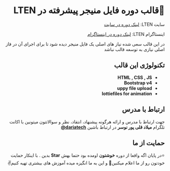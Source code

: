 <div dir="rtl">

# 🥇قالب دوره فایل منیجر پیشرفته در LTEN
  سایت LTEN:
[لینک دوره در سایت](https://lten.ir/)


  اینستاگرام LTEN:
[لینک دوره در اینستاگرام](https://www.instagram.com/lten_ir)



در این قالب سعی شده نیاز های اصلی یک فایل منیجر دیده شود تا برای اجرای آن در فاز اصلی نیازی به توسعه قالب نباشد

 
## تکنولوژی این قالب
  - **HTML , CSS , JS** 
  - **Bootstrap v4**
  - **uppy file upload**  
  - **lottiefiles for animation**  
   
 
## ارتباط با مدرس
جهت ارتباط با مدرس و ارائه هرگونه پیشنهاد، انتقاد، نظر و سوالاتتون میتونین با اکانت تلگرام **میلاد قلی پور نوسر** در ارتباط باشین [**dariatech@**](https://t.me/Dariatech)

## حمایت از ما
⭐️در پایان اگه واقعا از دوره **خوشتون** اومده بود حتما بهش **Star** بدین
. با اینکار حمایت خودتون رو از ما اعلام میکنین🙏 و این به ما انگیزه میده آموزش های بیشتری تهیه کنیم✌

</div>
